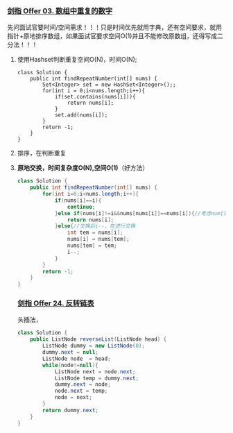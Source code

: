 ### [剑指 Offer 03. 数组中重复的数字](https://leetcode-cn.com/problems/shu-zu-zhong-zhong-fu-de-shu-zi-lcof/)

先问面试官要时间/空间需求！！！只是时间优先就用字典，还有空间要求，就用指针+原地排序数组，如果面试官要求空间O(1)并且不能修改原数组，还得写成二分法！！！

1. 使用Hashset判断重复空间O(N)，时间O(N);

   ```
   class Solution {
       public int findRepeatNumber(int[] nums) {
           Set<Integer> set = new HashSet<Integer>();;
           for(int i = 0;i<nums.length;i++){
               if(set.contains(nums[i])){
                   return nums[i];
               }
               set.add(nums[i]);
           }
           return -1;
       }
   }
   ```

2. 排序，在判断重复

3. **原地交换，时间复杂度O(N),空间O(1)**（好方法）

   ```java
   class Solution {
       public int findRepeatNumber(int[] nums) {
           for(int i=0;i<nums.length;i++){
               if(nums[i]==i){
                   continue;
               }else if(nums[i]!=i&&nums[nums[i]]==nums[i]){//考虑num[i]位置已经有i这个数字了
                   return nums[i];
               }else{//交换后i--，在进行交换
                   int tem = nums[i];
                   nums[i] = nums[tem];
                   nums[tem] = tem;
                   i--;
               }
           }
           return -1;
       }
   }
   ```

   ### [剑指 Offer 24. 反转链表](https://leetcode-cn.com/problems/fan-zhuan-lian-biao-lcof/)
   
   头插法，
   
   ```java
   class Solution {
       public ListNode reverseList(ListNode head) {
           ListNode dummy = new ListNode(0);
           dummy.next = null;
           ListNode node  = head;
           while(node!=null){
               ListNode next = node.next;
               ListNode temp = dummy.next;
               dummy.next = node;
               node.next = temp;
               node = next;
           }
           return dummy.next;
       }
   }
   ```
   
   


